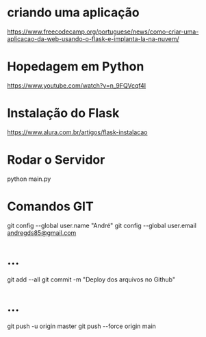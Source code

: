 # criando uma aplicação 
https://www.freecodecamp.org/portuguese/news/como-criar-uma-aplicacao-da-web-usando-o-flask-e-implanta-la-na-nuvem/

# Hopedagem em Python 
https://www.youtube.com/watch?v=n_9FQVcqf4I 


# Instalação do Flask 
https://www.alura.com.br/artigos/flask-instalacao

# Rodar o Servidor
python main.py 

# Comandos GIT 
git config --global user.name "André"
git config --global user.email andregds85@gmail.com

# ...
git add --all
git commit -m "Deploy dos arquivos no Github"

# ...
git push -u origin master
git push --force origin main














